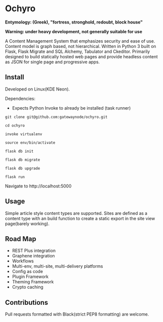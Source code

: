 Ochyro
======
**Entymology: (Greek), "fortress, stronghold, redoubt, block house"**

**Warning: under heavy development, not generally suitable for use**

A Content Management System that emphasizes security and ease of use.  Content model is graph based, not hierarchical.  Written in Python 3 built on Flask, Flask Migrate and SQL Alchemy, Tabulator and Ckeditor.  Primarily designed to build statically hosted web pages and provide headless content as JSON for single page and progressive apps.

Install
-------
Developed on Linux(KDE Neon).

Dependencies:
* Expects Python Invoke to already be installed (task runner)

`git clone git@github.com:gatewaynode/ochyro.git`

`cd ochyro`

`invoke virtualenv`

`source env/bin/activate`

`flask db init`

`flask db migrate`

`flask db upgrade`

`flask run`

Navigate to http://localhost:5000

Usage
-----
Simple article style content types are supported.  Sites are defined as a content type with an build function to create a static export in the site view page(barely working).

Road Map
--------
* REST Plus integration
* Graphene integration
* Workflows
* Multi-env, multi-site, multi-delivery platforms
* Config as code
* Plugin Framework
* Theming Framework
* Crypto caching

Contributions
-------------
Pull requests formatted with Black(strict PEP8 formatting) are welcome.
